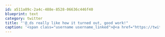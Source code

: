 ```yaml
---
id: a511a89c-2a4c-488e-8528-06636c446f40
blueprint: text
category: twitter
title: "'@_ds really like how it turned out, good work!"
caption: '<span class="username username_linked">@<a href="https://twitter.com/_ds" title="Dustin Senos">_ds</a></span> really like how it turned out, good work!'
---
```

